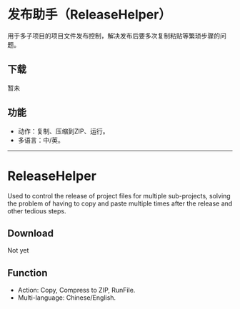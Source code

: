 # 发布助手（ReleaseHelper）
用于多子项目的项目文件发布控制，解决发布后要多次复制粘贴等繁琐步骤的问题。   

## 下载   
暂未   

## 功能
* 动作：复制、压缩到ZIP、运行。   
* 多语言：中/英。   


---

# ReleaseHelper   
Used to control the release of project files for multiple sub-projects, solving the problem of having to copy and paste multiple times after the release and other tedious steps.   

## Download
Not yet   

## Function
* Action: Copy, Compress to ZIP, RunFile.   
* Multi-language: Chinese/English.   

